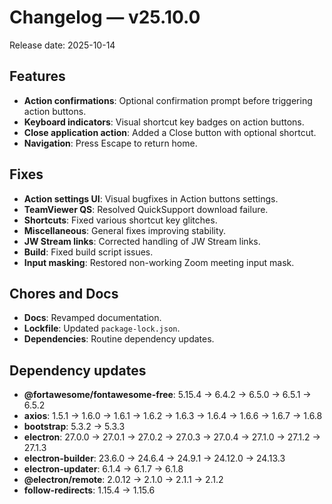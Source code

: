 # Changelog — v25.10.0

Release date: 2025-10-14

## Features

- **Action confirmations**: Optional confirmation prompt before triggering action buttons.
- **Keyboard indicators**: Visual shortcut key badges on action buttons.
- **Close application action**: Added a Close button with optional shortcut.
- **Navigation**: Press Escape to return home.

## Fixes

- **Action settings UI**: Visual bugfixes in Action buttons settings.
- **TeamViewer QS**: Resolved QuickSupport download failure.
- **Shortcuts**: Fixed various shortcut key glitches.
- **Miscellaneous**: General fixes improving stability.
- **JW Stream links**: Corrected handling of JW Stream links.
- **Build**: Fixed build script issues.
- **Input masking**: Restored non-working Zoom meeting input mask.

## Chores and Docs

- **Docs**: Revamped documentation.
- **Lockfile**: Updated `package-lock.json`.
- **Dependencies**: Routine dependency updates.

## Dependency updates

- **@fortawesome/fontawesome-free**: 5.15.4 → 6.4.2 → 6.5.0 → 6.5.1 → 6.5.2
- **axios**: 1.5.1 → 1.6.0 → 1.6.1 → 1.6.2 → 1.6.3 → 1.6.4 → 1.6.6 → 1.6.7 → 1.6.8
- **bootstrap**: 5.3.2 → 5.3.3
- **electron**: 27.0.0 → 27.0.1 → 27.0.2 → 27.0.3 → 27.0.4 → 27.1.0 → 27.1.2 → 27.1.3
- **electron-builder**: 23.6.0 → 24.6.4 → 24.9.1 → 24.12.0 → 24.13.3
- **electron-updater**: 6.1.4 → 6.1.7 → 6.1.8
- **@electron/remote**: 2.0.12 → 2.1.0 → 2.1.1 → 2.1.2
- **follow-redirects**: 1.15.4 → 1.15.6
